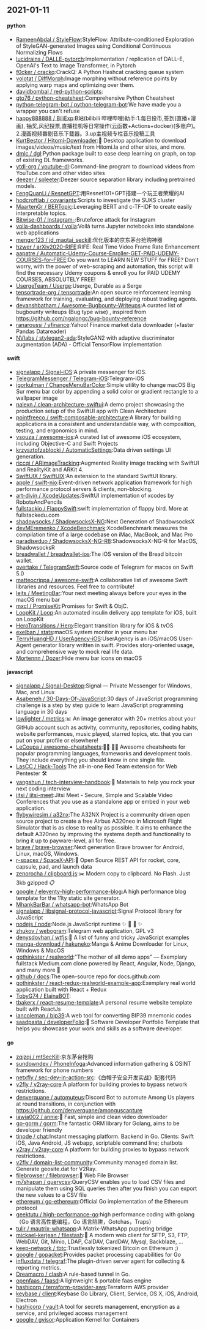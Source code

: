 ## 2021-01-11

#### python
* [RameenAbdal / StyleFlow](https://github.com/RameenAbdal/StyleFlow):StyleFlow: Attribute-conditioned Exploration of StyleGAN-generated Images using Conditional Continuous Normalizing Flows
* [lucidrains / DALLE-pytorch](https://github.com/lucidrains/DALLE-pytorch):Implementation / replication of DALL-E, OpenAI's Text to Image Transformer, in Pytorch
* [f0cker / crackq](https://github.com/f0cker/crackq):CrackQ: A Python Hashcat cracking queue system
* [volotat / DiffMorph](https://github.com/volotat/DiffMorph):Image morphing without reference points by applying warp maps and optimizing over them.
* [davidbombal / red-python-scripts](https://github.com/davidbombal/red-python-scripts):
* [gto76 / python-cheatsheet](https://github.com/gto76/python-cheatsheet):Comprehensive Python Cheatsheet
* [python-telegram-bot / python-telegram-bot](https://github.com/python-telegram-bot/python-telegram-bot):We have made you a wrapper you can't refuse
* [happy888888 / BiliExp](https://github.com/happy888888/BiliExp):B站(bilibili 哔哩哔哩)助手:1.每日投币,签到(直播+漫画), 抽奖,风纪投票,直播挂机等日常操作(云函数+Actions+docker)(多账户)。2.漫画视频番剧音乐下载器。3.up主视频专栏音乐投稿工具
* [KurtBestor / Hitomi-Downloader](https://github.com/KurtBestor/Hitomi-Downloader):🍰
Desktop application to download images/videos/music/text from Hitomi.la and other sites, and more.
* [dmlc / dgl](https://github.com/dmlc/dgl):Python package built to ease deep learning on graph, on top of existing DL frameworks.
* [ytdl-org / youtube-dl](https://github.com/ytdl-org/youtube-dl):Command-line program to download videos from YouTube.com and other video sites
* [deezer / spleeter](https://github.com/deezer/spleeter):Deezer source separation library including pretrained models.
* [FengQuanLi / ResnetGPT](https://github.com/FengQuanLi/ResnetGPT):用Resnet101+GPT搭建一个玩王者荣耀的AI
* [hodcroftlab / covariants](https://github.com/hodcroftlab/covariants):Scripts to investigate the SUKS cluster
* [MaartenGr / BERTopic](https://github.com/MaartenGr/BERTopic):Leveraging BERT and c-TF-IDF to create easily interpretable topics.
* [Bitwise-01 / Instagram-](https://github.com/Bitwise-01/Instagram-):Bruteforce attack for Instagram
* [voila-dashboards / voila](https://github.com/voila-dashboards/voila):Voilà turns Jupyter notebooks into standalone web applications
* [mengxr123 / jd_maotai_seckill](https://github.com/mengxr123/jd_maotai_seckill):优化版本的京东茅台抢购神器
* [hzwer / arXiv2020-RIFE](https://github.com/hzwer/arXiv2020-RIFE):RIFE: Real Time Video Frame Rate Enhancement
* [aapatre / Automatic-Udemy-Course-Enroller-GET-PAID-UDEMY-COURSES-for-FREE](https://github.com/aapatre/Automatic-Udemy-Course-Enroller-GET-PAID-UDEMY-COURSES-for-FREE):Do you want to LEARN NEW STUFF for FREE? Don't worry, with the power of web-scraping and automation, this script will find the necessary Udemy coupons & enroll you for PAID UDEMY COURSES, ABSOLUTELY FREE!
* [UsergeTeam / Userge](https://github.com/UsergeTeam/Userge):Userge, Durable as a Serge
* [tensortrade-org / tensortrade](https://github.com/tensortrade-org/tensortrade):An open source reinforcement learning framework for training, evaluating, and deploying robust trading agents.
* [devanshbatham / Awesome-Bugbounty-Writeups](https://github.com/devanshbatham/Awesome-Bugbounty-Writeups):A curated list of bugbounty writeups (Bug type wise) , inspired from https://github.com/ngalongc/bug-bounty-reference
* [ranaroussi / yfinance](https://github.com/ranaroussi/yfinance):Yahoo! Finance market data downloader (+faster Pandas Datareader)
* [NVlabs / stylegan2-ada](https://github.com/NVlabs/stylegan2-ada):StyleGAN2 with adaptive discriminator augmentation (ADA) - Official TensorFlow implementation

#### swift
* [signalapp / Signal-iOS](https://github.com/signalapp/Signal-iOS):A private messenger for iOS.
* [TelegramMessenger / Telegram-iOS](https://github.com/TelegramMessenger/Telegram-iOS):Telegram-iOS
* [igorkulman / ChangeMenuBarColor](https://github.com/igorkulman/ChangeMenuBarColor):Simple utility to change macOS Big Sur menu bar color by appending a solid color or gradient rectangle to a wallpaper image
* [nalexn / clean-architecture-swiftui](https://github.com/nalexn/clean-architecture-swiftui):A demo project showcasing the production setup of the SwiftUI app with Clean Architecture
* [pointfreeco / swift-composable-architecture](https://github.com/pointfreeco/swift-composable-architecture):A library for building applications in a consistent and understandable way, with composition, testing, and ergonomics in mind.
* [vsouza / awesome-ios](https://github.com/vsouza/awesome-ios):A curated list of awesome iOS ecosystem, including Objective-C and Swift Projects
* [krzysztofzablocki / AutomaticSettings](https://github.com/krzysztofzablocki/AutomaticSettings):Data driven settings UI generation.
* [riccqi / ARImageTracking](https://github.com/riccqi/ARImageTracking):Augmented Reality image tracking with SwiftUI and RealityKit and ARKit 4.
* [SwiftUIX / SwiftUIX](https://github.com/SwiftUIX/SwiftUIX):An extension to the standard SwiftUI library.
* [apple / swift-nio](https://github.com/apple/swift-nio):Event-driven network application framework for high performance protocol servers & clients, non-blocking.
* [art-divin / XcodeUpdates](https://github.com/art-divin/XcodeUpdates):SwiftUI implementation of xcodes by RobotsAndPencils
* [fullstackio / FlappySwift](https://github.com/fullstackio/FlappySwift):swift implementation of flappy bird. More at fullstackedu.com
* [shadowsocks / ShadowsocksX-NG](https://github.com/shadowsocks/ShadowsocksX-NG):Next Generation of ShadowsocksX
* [devMEremenko / XcodeBenchmark](https://github.com/devMEremenko/XcodeBenchmark):XcodeBenchmark measures the compilation time of a large codebase on iMac, MacBook, and Mac Pro
* [paradiseduo / ShadowsocksX-NG-R8](https://github.com/paradiseduo/ShadowsocksX-NG-R8):ShadowsocksX-NG-R for MacOS, ShadowsocksR
* [breadwallet / breadwallet-ios](https://github.com/breadwallet/breadwallet-ios):The iOS version of the Bread bitcoin wallet.
* [overtake / TelegramSwift](https://github.com/overtake/TelegramSwift):Source code of Telegram for macos on Swift 5.0
* [matteocrippa / awesome-swift](https://github.com/matteocrippa/awesome-swift):A collaborative list of awesome Swift libraries and resources. Feel free to contribute!
* [leits / MeetingBar](https://github.com/leits/MeetingBar):Your next meeting always before your eyes in the macOS menu bar
* [mxcl / PromiseKit](https://github.com/mxcl/PromiseKit):Promises for Swift & ObjC.
* [LoopKit / Loop](https://github.com/LoopKit/Loop):An automated insulin delivery app template for iOS, built on LoopKit
* [HeroTransitions / Hero](https://github.com/HeroTransitions/Hero):Elegant transition library for iOS & tvOS
* [exelban / stats](https://github.com/exelban/stats):macOS system monitor in your menu bar
* [TerryHuangHD / UserAgency-iOS](https://github.com/TerryHuangHD/UserAgency-iOS):UserAgency is an iOS/macOS User-Agent generator library written in swift. Provides story-oriented usage, and comprehensive way to mock real life data.
* [Mortennn / Dozer](https://github.com/Mortennn/Dozer):Hide menu bar icons on macOS

#### javascript
* [signalapp / Signal-Desktop](https://github.com/signalapp/Signal-Desktop):Signal — Private Messenger for Windows, Mac, and Linux
* [Asabeneh / 30-Days-Of-JavaScript](https://github.com/Asabeneh/30-Days-Of-JavaScript):30 days of JavaScript programming challenge is a step by step guide to learn JavaScript programming language in 30 days
* [lowlighter / metrics](https://github.com/lowlighter/metrics):📊
An image generator with 20+ metrics about your GitHub account such as activity, community, repositories, coding habits, website performances, music played, starred topics, etc. that you can put on your profile or elsewhere!
* [LeCoupa / awesome-cheatsheets](https://github.com/LeCoupa/awesome-cheatsheets):👩‍💻
👨‍💻
Awesome cheatsheets for popular programming languages, frameworks and development tools. They include everything you should know in one single file.
* [LasCC / Hack-Tools](https://github.com/LasCC/Hack-Tools):The all-in-one Red Team extension for Web Pentester
🛠
* [yangshun / tech-interview-handbook](https://github.com/yangshun/tech-interview-handbook):💯
Materials to help you rock your next coding interview
* [jitsi / jitsi-meet](https://github.com/jitsi/jitsi-meet):Jitsi Meet - Secure, Simple and Scalable Video Conferences that you use as a standalone app or embed in your web application.
* [flybywiresim / a32nx](https://github.com/flybywiresim/a32nx):The A32NX Project is a community driven open source project to create a free Airbus A320neo in Microsoft Flight Simulator that is as close to reality as possible. It aims to enhance the default A320neo by improving the systems depth and functionality to bring it up to payware-level, all for free.
* [brave / brave-browser](https://github.com/brave/brave-browser):Next generation Brave browser for Android, Linux, macOS, Windows.
* [r-spacex / SpaceX-API](https://github.com/r-spacex/SpaceX-API):🚀
Open Source REST API for rocket, core, capsule, pad, and launch data
* [zenorocha / clipboard.js](https://github.com/zenorocha/clipboard.js):✂️
Modern copy to clipboard. No Flash. Just 3kb gzipped
📋
* [google / eleventy-high-performance-blog](https://github.com/google/eleventy-high-performance-blog):A high performance blog template for the 11ty static site generator.
* [MhankBarBar / whatsapp-bot](https://github.com/MhankBarBar/whatsapp-bot):WhatsApp Bot
* [signalapp / libsignal-protocol-javascript](https://github.com/signalapp/libsignal-protocol-javascript):Signal Protocol library for JavaScript
* [nodejs / node](https://github.com/nodejs/node):Node.js JavaScript runtime
✨
🐢
🚀
✨
* [zhukov / webogram](https://github.com/zhukov/webogram):Telegram web application, GPL v3
* [denysdovhan / wtfjs](https://github.com/denysdovhan/wtfjs):🤪
A list of funny and tricky JavaScript examples
* [manga-download / hakuneko](https://github.com/manga-download/hakuneko):Manga & Anime Downloader for Linux, Windows & MacOS
* [gothinkster / realworld](https://github.com/gothinkster/realworld):"The mother of all demo apps" — Exemplary fullstack Medium.com clone powered by React, Angular, Node, Django, and many more
🏅
* [github / docs](https://github.com/github/docs):The open-source repo for docs.github.com
* [gothinkster / react-redux-realworld-example-app](https://github.com/gothinkster/react-redux-realworld-example-app):Exemplary real world application built with React + Redux
* [TobyG74 / ElainaBOT](https://github.com/TobyG74/ElainaBOT):
* [tbakerx / react-resume-template](https://github.com/tbakerx/react-resume-template):A personal resume website template built with ReactJs
* [iancoleman / bip39](https://github.com/iancoleman/bip39):A web tool for converting BIP39 mnemonic codes
* [saadpasta / developerFolio](https://github.com/saadpasta/developerFolio):🚀
Software Developer Portfolio Template that helps you showcase your work and skills as a software developer.

#### go
* [zqjzqj / mtSecKill](https://github.com/zqjzqj/mtSecKill):京东茅台抢购
* [sundowndev / PhoneInfoga](https://github.com/sundowndev/PhoneInfoga):Advanced information gathering & OSINT framework for phone numbers
* [netxfly / sec-dev-in-action-src](https://github.com/netxfly/sec-dev-in-action-src):《白帽子安全开发实战》配套代码
* [v2fly / v2ray-core](https://github.com/v2fly/v2ray-core):A platform for building proxies to bypass network restrictions.
* [denverquane / automuteus](https://github.com/denverquane/automuteus):Discord Bot to automute Among Us players at round transitions, in conjunction with https://github.com/denverquane/amonguscapture
* [iawia002 / annie](https://github.com/iawia002/annie):👾
Fast, simple and clean video downloader
* [go-gorm / gorm](https://github.com/go-gorm/gorm):The fantastic ORM library for Golang, aims to be developer friendly
* [tinode / chat](https://github.com/tinode/chat):Instant messaging platform. Backend in Go. Clients: Swift iOS, Java Android, JS webapp, scriptable command line; chatbots
* [v2ray / v2ray-core](https://github.com/v2ray/v2ray-core):A platform for building proxies to bypass network restrictions.
* [v2fly / domain-list-community](https://github.com/v2fly/domain-list-community):Community managed domain list. Generate geosite.dat for V2Ray.
* [filebrowser / filebrowser](https://github.com/filebrowser/filebrowser):📂
Web File Browser
* [m7shapan / querycsv](https://github.com/m7shapan/querycsv):QueryCSV enables you to load CSV files and manipulate them using SQL queries then after you finish you can export the new values to a CSV file
* [ethereum / go-ethereum](https://github.com/ethereum/go-ethereum):Official Go implementation of the Ethereum protocol
* [geektutu / high-performance-go](https://github.com/geektutu/high-performance-go):high performance coding with golang（Go 语言高性能编程，Go 语言陷阱，Gotchas，Traps）
* [tulir / mautrix-whatsapp](https://github.com/tulir/mautrix-whatsapp):A Matrix-WhatsApp puppeting bridge
* [mickael-kerjean / filestash](https://github.com/mickael-kerjean/filestash):🦄
A modern web client for SFTP, S3, FTP, WebDAV, Git, Minio, LDAP, CalDAV, CardDAV, Mysql, Backblaze, ...
* [keep-network / tbtc](https://github.com/keep-network/tbtc):Trustlessly tokenized Bitcoin on Ethereum ;)
* [google / gopacket](https://github.com/google/gopacket):Provides packet processing capabilities for Go
* [influxdata / telegraf](https://github.com/influxdata/telegraf):The plugin-driven server agent for collecting & reporting metrics.
* [Dreamacro / clash](https://github.com/Dreamacro/clash):A rule-based tunnel in Go.
* [openfaas / faasd](https://github.com/openfaas/faasd):A lightweight & portable faas engine
* [hashicorp / terraform-provider-aws](https://github.com/hashicorp/terraform-provider-aws):Terraform AWS provider
* [keybase / client](https://github.com/keybase/client):Keybase Go Library, Client, Service, OS X, iOS, Android, Electron
* [hashicorp / vault](https://github.com/hashicorp/vault):A tool for secrets management, encryption as a service, and privileged access management
* [google / gvisor](https://github.com/google/gvisor):Application Kernel for Containers
